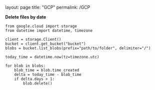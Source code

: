 layout: page
title: "GCP"
permalink: /GCP

**Delete files by date**
```
from google.cloud import storage
from datetime import datetime, timezone

client = storage.Client()
bucket = client.get_bucket("bucket")
blobs = bucket.list_blobs(prefix="path/to/folder", delimiter="/")

today_time = datetime.now(tz=timezone.utc)

for blob in blobs:
    blob_time = blob.time_created
    delta = today_time - blob_time
    if delta.days > 1:
        blob.delete()
```
